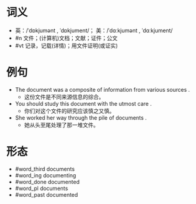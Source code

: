 # 词义
- 英：/ˈdɒkjumənt , ˈdɒkjument/； 美：/ˈdɑːkjumənt , ˈdɑːkjument/
- #n 文件；(计算机)文档；文献；证件；公文
- #vt 记录，记载(详情)；用文件证明(或证实)
# 例句
- The document was a composite of information from various sources .
	- 这份文件是不同来源信息的综合。
- You should study this document with the utmost care .
	- 你们对这个文件的研究应该慎之又慎。
- She worked her way through the pile of documents .
	- 她从头至尾处理了那一堆文件。
# 形态
- #word_third documents
- #word_ing documenting
- #word_done documented
- #word_pl documents
- #word_past documented
